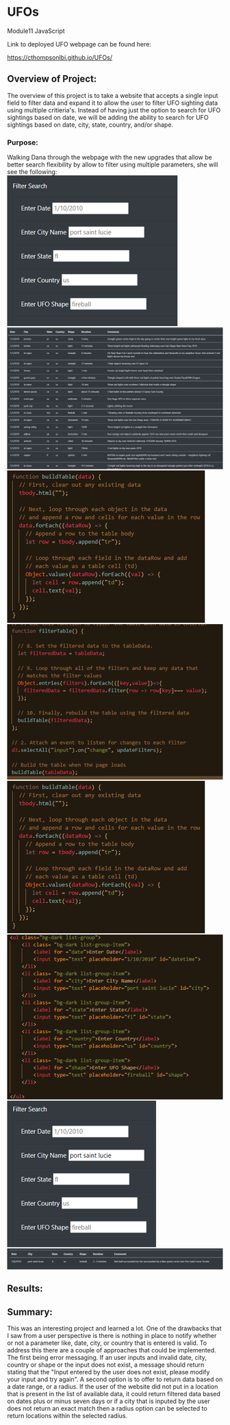 # UFOs
Module11 JavaScript

Link to deployed UFO webpage can be found here: 

https://cthompsonlbi.github.io/UFOs/

## Overview of Project:
The overview of this project is to take a website that accepts a single input field to filter data and expand it to allow the user to filter UFO sighting data using multiple critieria's.  Instead of having just the option to search for UFO sightings based on date, we will be adding the ability to search for UFO sightings based on date, city, state, country, and/or shape.
### Purpose:
Walking Dana through the webpage with the new upgrades that allow be better search flexibility by allow to filter using multiple parameters, she will see the following:
![filterSearch](resources/filterSearch.png)
![InitialTablePop](resources/initialTablePop.png)
![buildTableFunc](resources/buildTableFunc.png)
![filterTableFunc](resources/filterTableFunc.png)
![buildTableFunc](resources/buildTableFunc.png)
![index_html_5fields](resources/index_html_5fields.png)
![pslFilter](resources/pslFilter.png)
![tableFIlterPSL](resources/tableFIlterPSL.png)


## Results:
## Summary:
This was an interesting project and learned a lot.  One of the drawbacks that I saw from a user perspective is there is nothing in place to notify whether or not a parameter like, date, city, or country that is entered is valid.  To address this there are a couple of approaches that could be implemented.  The first being error messaging.  If an user inputs and invalid date, city, country or shape or the input does not exist, a message should return stating that the "Input entered by the user does not exist, please modify your input and try again".  A second option is to offer to return data based on a date range, or a radius.  If the user of the website did not put in a location that is present in the list of available data, it could return filtered data based on dates plus or minus seven days or if a city that is inputed by the user does not return an exact match then a radius option can be selected to return locations within the selected radius.

